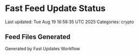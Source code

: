 # Fast Feed Update Status
Last updated: Tue Aug 19 16:58:35 UTC 2025
Categories: crypto

## Feed Files Generated

Generated by Fast Updates Workflow
